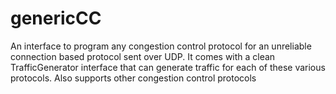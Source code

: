 # genericCC
An interface to program any congestion control protocol for an unreliable connection based protocol sent over UDP. It comes with a clean TrafficGenerator interface that can generate traffic for each of these various protocols. Also supports other congestion control protocols 
